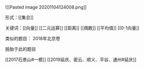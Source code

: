 ![[Pasted image 20201104124008.png]]

形式：[[集合]]

关键词：[[向量]]
[[二元运算]]
[[距离]]
[[偶数]]
[[平均值]]
[[0-1向量]]

类似的题目：
2018年北京卷


脱胎于此的题目


[[2017石景山#一模]]
[[2019延庆、密云、顺义、平谷、通州#延庆]]
